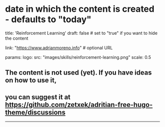 # date in which the content is created - defaults to "today"
title: 'Reinforcement Learning'
draft: false # set to "true" if you want to hide the content 

link: "https://www.adrianmoreno.info" # optional URL

params:
    logo:
      src: "images/skills/reinforcement-learning.png"
      scale: 0.5

        
## The content is not used (yet). If you have ideas on how to use it, 
## you can suggest it at https://github.com/zetxek/adritian-free-hugo-theme/discussions 
---
